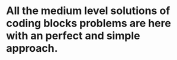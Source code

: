 # All the medium level  solutions of coding blocks problems are here with an perfect and simple approach.

